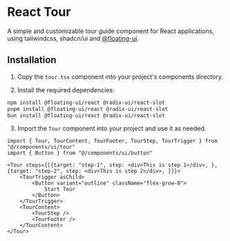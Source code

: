 # React Tour

A simple and customizable tour guide component for React applications, using tailwindcss, shadcn/ui and [@floating-ui](https://floating-ui.com/).

## Installation

1. Copy the `tour.tsx` component into your project's components directory.

2. Install the required dependencies:

```bash
npm install @floating-ui/react @radix-ui/react-slot
pnpm install @floating-ui/react @radix-ui/react-slot
bun install @floating-ui/react @radix-ui/react-slot
```

3. Import the `Tour` component into your project and use it as needed.

```tsx
import { Tour, TourContent, TourFooter, TourStep, TourTrigger } from "@/components/ui/tour"
import { Button } from "@/components/ui/button"

<Tour steps={[{target: "step-1", step: <div>This is step 1</div>, }, {target: "step-2", step: <div>This is step 2</div>, }]}>
	<TourTrigger asChild>
		<Button variant="outline" className="flex-grow-0">
			Start Tour
		</Button>
	</TourTrigger>
	<TourContent>
		<TourStep />
		<TourFooter />
	</TourContent>
</Tour>
```
